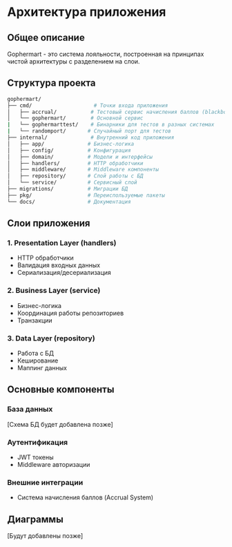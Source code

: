 # Архитектура приложения

## Общее описание

Gophermart - это система лояльности, построенная на принципах чистой архитектуры с разделением на слои.

## Структура проекта

```bash
gophermart/
├── cmd/                    # Точки входа приложения
│   ├── accrual/           # Тестовый сервис начисления баллов (blackbox)
│   └── gophermart/        # Основной сервис
|   └── gophermarttest/    # Бинарники для тестов в разных системах
|   └── randomport/       # Случайный порт для тестов
├── internal/              # Внутренний код приложения
│   ├── app/              # Бизнес-логика
│   ├── config/           # Конфигурация
│   ├── domain/           # Модели и интерфейсы
│   ├── handlers/         # HTTP обработчики
│   ├── middleware/       # Middleware компоненты
│   ├── repository/       # Слой работы с БД
│   └── service/          # Сервисный слой
├── migrations/           # Миграции БД
├── pkg/                  # Переиспользуемые пакеты
└── docs/                 # Документация
```

## Слои приложения

### 1. Presentation Layer (handlers)

- HTTP обработчики
- Валидация входных данных
- Сериализация/десериализация

### 2. Business Layer (service)

- Бизнес-логика
- Координация работы репозиториев
- Транзакции

### 3. Data Layer (repository)

- Работа с БД
- Кеширование
- Маппинг данных

## Основные компоненты

### База данных

[Схема БД будет добавлена позже]

### Аутентификация

- JWT токены
- Middleware авторизации

### Внешние интеграции

- Система начисления баллов (Accrual System)

## Диаграммы

[Будут добавлены позже]
